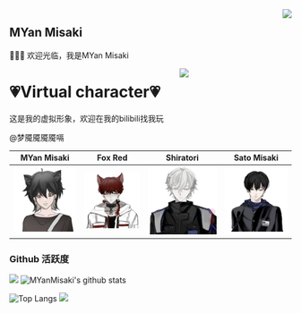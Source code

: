 <img align="right" src="https://count.getloli.com/get/@:MYanMisaki?theme=rule34">

## MYan Misaki

🌟🌟🌟
欢迎光临，我是MYan Misaki






<img align='right' src='https://user-images.githubusercontent.com/5713670/87202985-820dcb80-c2b6-11ea-9f56-7ec461c497c3.gif' width='200'>



# 💗Virtual character💗
这是我的虚拟形象，欢迎在我的bilibili找我玩

@梦魇魇魇魇嗝

MYan Misaki | Fox Red | Shiratori | Sato Misaki
--- | --- | --- | ---
![image](https://github.com/MYanMisaki/MYanMisaki/blob/main/misaki/IMG_0949.jpg) | ![image](https://github.com/MYanMisaki/MYanMisaki/blob/main/misaki/IMG_0945.jpg)| ![image](https://github.com/MYanMisaki/MYanMisaki/blob/main/misaki/IMG_0947.jpg) | ![image](https://github.com/MYanMisaki/MYanMisaki/blob/main/misaki/IMG_9D473C8E2E2A-1.jpeg)



### Github 活跃度

[![](https://activity-graph.herokuapp.com/graph?username=MYanMisaki&theme=dracula)](https://github.com/ashutosh00710/github-readme-activity-graph)
![MYanMisaki's github stats](https://github-readme-stats.vercel.app/api?username=MYanMisaki&show_icons=true&theme=vue)

![Top Langs](https://github-readme-stats.vercel.app/api/top-langs/?username=MYanMisaki&langs_count=6)
![](https://github-readme-stats.vercel.app/api/top-langs/?username=MYanMisaki&layout=compact&langs_count=6)

